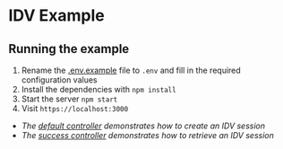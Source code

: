 # IDV Example

## Running the example

1. Rename the [.env.example](.env.example) file to `.env` and fill in the required configuration values
1. Install the dependencies with `npm install`
1. Start the server `npm start`
1. Visit `https://localhost:3000`

* _The [default controller](src/controllers/index.controller.js) demonstrates how to create an IDV session_
* _The [success controller](src/controllers/success.controller.js) demonstrates how to retrieve an IDV session_
